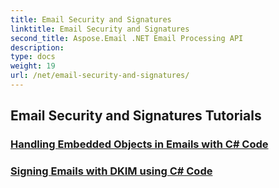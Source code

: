 ```yaml
---
title: Email Security and Signatures
linktitle: Email Security and Signatures
second_title: Aspose.Email .NET Email Processing API
description: 
type: docs
weight: 19
url: /net/email-security-and-signatures/
---
```


## Email Security and Signatures Tutorials
### [Handling Embedded Objects in Emails with C# Code](./handling-embedded-objects-in-emails-with-csharp-code/)
### [Signing Emails with DKIM using C# Code](./signing-emails-with-dkim-using-csharp-code/)
